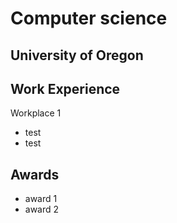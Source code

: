 # Computer science
## University of Oregon 

## Work Experience
Workplace 1
- test
- test

## Awards
- award 1
- award 2
